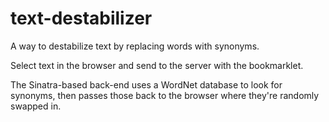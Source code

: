 text-destabilizer
=================

A way to destabilize text by replacing words with synonyms.

Select text in the browser and send to the server with the bookmarklet. 

The Sinatra-based back-end uses a WordNet database to look for synonyms, then passes those back to the browser where they're randomly swapped in.
